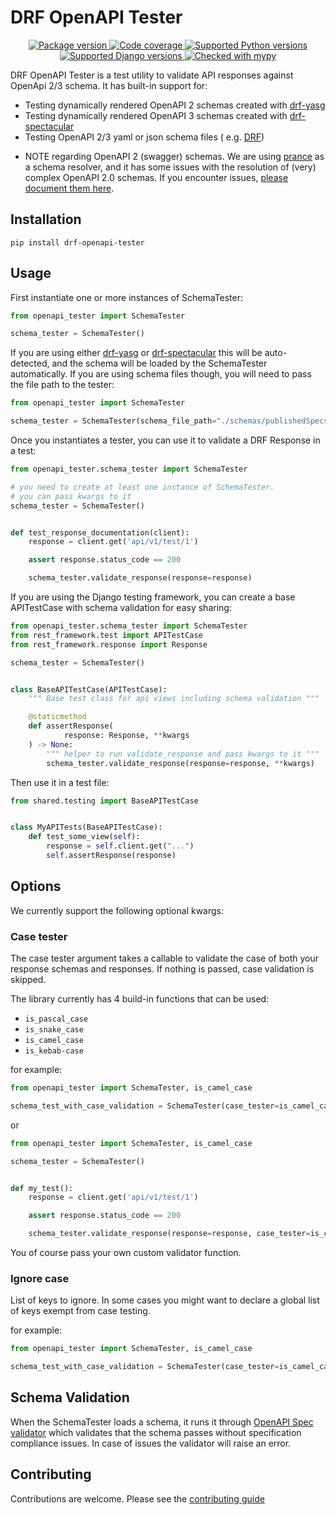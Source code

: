 # DRF OpenAPI Tester

<div align="center">
    <a href="https://pypi.org/project/drf-openapi-tester/">
        <img src="https://img.shields.io/pypi/v/drf-openapi-tester.svg" alt="Package version">
    </a>
    <a href="https://codecov.io/gh/snok/drf-openapi-tester">
        <img src="https://codecov.io/gh/snok/drf-openapi-tester/branch/master/graph/badge.svg" alt="Code coverage">
    </a>
    <a href="https://pypi.org/project/drf-openapi-tester/">
        <img src="https://img.shields.io/badge/python-3.6%2B-blue" alt="Supported Python versions">
    </a>
    <a href="https://pypi.python.org/pypi/drf-openapi-tester">
        <img src="https://img.shields.io/badge/django%20versions-2.2%2B-blue" alt="Supported Django versions">
    </a>
    <a href="http://mypy-lang.org/">
        <img src="http://www.mypy-lang.org/static/mypy_badge.svg" alt="Checked with mypy">
    </a>
</div>

DRF OpenAPI Tester is a test utility to validate API responses against OpenApi 2/3 schema. It has built-in support for:

- Testing dynamically rendered OpenAPI 2 schemas created with [drf-yasg](https://github.com/axnsan12/drf-yasg)
- Testing dynamically rendered OpenAPI 3 schemas created
  with [drf-spectacular](https://github.com/tfranzel/drf-spectacular)
- Testing OpenAPI 2/3 yaml or json schema files (
  e.g. [DRF](https://www.django-rest-framework.org/topics/documenting-your-api/#generating-documentation-from-openapi-schemas))

* NOTE regarding OpenAPI 2 (swagger) schemas. We are using [prance](https://github.com/jfinkhaeuser/prance) as a schema
  resolver, and it has some issues with the resolution of (very) complex OpenAPI 2.0 schemas. If you encounter
  issues, [please document them here](https://github.com/snok/drf-openapi-tester/issues/205).

## Installation

```shell script
pip install drf-openapi-tester
```

## Usage

First instantiate one or more instances of SchemaTester:

```python
from openapi_tester import SchemaTester

schema_tester = SchemaTester()


```

If you are using either [drf-yasg](https://github.com/axnsan12/drf-yasg)
or [drf-spectacular](https://github.com/tfranzel/drf-spectacular) this will be auto-detected, and the schema will be
loaded by the SchemaTester automatically. If you are using schema files though, you will need to pass the file path to
the tester:

```python
from openapi_tester import SchemaTester

schema_tester = SchemaTester(schema_file_path="./schemas/publishedSpecs.yaml")  # should be an instance of `str


```

Once you instantiates a tester, you can use it to validate a DRF Response in a test:

```python
from openapi_tester.schema_tester import SchemaTester

# you need to create at least one instance of SchemaTester.
# you can pass kwargs to it
schema_tester = SchemaTester()


def test_response_documentation(client):
    response = client.get('api/v1/test/1')

    assert response.status_code == 200

    schema_tester.validate_response(response=response)
```

If you are using the Django testing framework, you can create a base APITestCase with schema validation for easy
sharing:

```python
from openapi_tester.schema_tester import SchemaTester
from rest_framework.test import APITestCase
from rest_framework.response import Response

schema_tester = SchemaTester()


class BaseAPITestCase(APITestCase):
    """ Base test class for api views including schema validation """

    @staticmethod
    def assertResponse(
            response: Response, **kwargs
    ) -> None:
        """ helper to run validate_response and pass kwargs to it """
        schema_tester.validate_response(response=response, **kwargs)
```

Then use it in a test file:

```python
from shared.testing import BaseAPITestCase


class MyAPITests(BaseAPITestCase):
    def test_some_view(self):
        response = self.client.get("...")
        self.assertResponse(response)
```

## Options

We currently support the following optional kwargs:

### Case tester

The case tester argument takes a callable to validate the case of both your response schemas and responses. If nothing
is passed, case validation is skipped.

The library currently has 4 build-in functions that can be used:

- `is_pascal_case`
- `is_snake_case`
- `is_camel_case`
- `is_kebab-case`

for example:

```python
from openapi_tester import SchemaTester, is_camel_case

schema_test_with_case_validation = SchemaTester(case_tester=is_camel_case)

```

or

```python
from openapi_tester import SchemaTester, is_camel_case

schema_tester = SchemaTester()


def my_test():
    response = client.get('api/v1/test/1')

    assert response.status_code == 200

    schema_tester.validate_response(response=response, case_tester=is_camel_case)
```

You of course pass your own custom validator function.

### Ignore case

List of keys to ignore. In some cases you might want to declare a global list of keys exempt from case testing.

for example:

```python
from openapi_tester import SchemaTester, is_camel_case

schema_test_with_case_validation = SchemaTester(case_tester=is_camel_case, ignore_case=["IP"])

```

## Schema Validation

When the SchemaTester loads a schema, it runs it through
[OpenAPI Spec validator](https://github.com/p1c2u/openapi-spec-validator) which validates that the schema passes
without specification compliance issues. In case of issues the validator will raise an error.

## Contributing

Contributions are welcome. Please see the [contributing guide](CONTRIBUTING.md)

